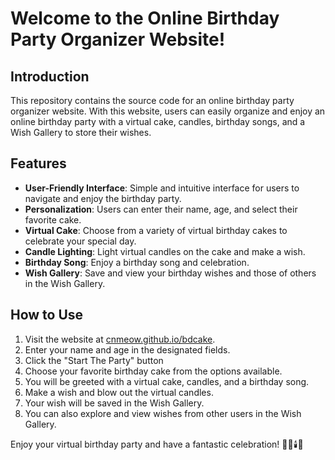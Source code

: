 # Welcome to the Online Birthday Party Organizer Website!

## Introduction

This repository contains the source code for an online birthday party organizer website. With this website, users can easily organize and enjoy an online birthday party with a virtual cake, candles, birthday songs, and a Wish Gallery to store their wishes.

## Features

- **User-Friendly Interface**: Simple and intuitive interface for users to navigate and enjoy the birthday party.
- **Personalization**: Users can enter their name, age, and select their favorite cake.
- **Virtual Cake**: Choose from a variety of virtual birthday cakes to celebrate your special day.
- **Candle Lighting**: Light virtual candles on the cake and make a wish.
- **Birthday Song**: Enjoy a birthday song and celebration.
- **Wish Gallery**: Save and view your birthday wishes and those of others in the Wish Gallery.

## How to Use

1. Visit the website at [cnmeow.github.io/bdcake](#).
2. Enter your name and age in the designated fields.
3. Click the "Start The Party" button 
4. Choose your favorite birthday cake from the options available.
5. You will be greeted with a virtual cake, candles, and a birthday song.
6. Make a wish and blow out the virtual candles.
7. Your wish will be saved in the Wish Gallery.
8. You can also explore and view wishes from other users in the Wish Gallery.


Enjoy your virtual birthday party and have a fantastic celebration! 🎉🍰🕯️🎂
